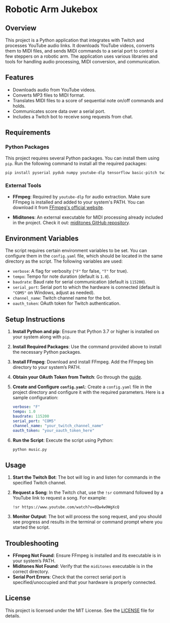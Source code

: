 
# Robotic Arm Jukebox

## Overview

This project is a Python application that integrates with Twitch and processes YouTube audio links. It downloads YouTube videos, converts them to MIDI files, and sends MIDI commands to a serial port to control a few steppers on a robotic arm. The application uses various libraries and tools for handling audio processing, MIDI conversion, and communication.

## Features

- Downloads audio from YouTube videos.
- Converts MP3 files to MIDI format.
- Translates MIDI files to a score of sequential note on/off commands and holds.
- Communicates score data over a serial port.
- Includes a Twitch bot to receive song requests from chat.

## Requirements

### Python Packages

This project requires several Python packages. You can install them using `pip`. Run the following command to install all the required packages:

```bash
pip install pyserial pydub numpy youtube-dlp tensorflow basic-pitch twitchio
```

### External Tools

- **FFmpeg**: Required by `youtube-dlp` for audio extraction. Make sure FFmpeg is installed and added to your system's PATH. You can download it from [FFmpeg's official website](https://ffmpeg.org/download.html).

- **Miditones**: An external executable for MIDI processing already included in the project. Check it out: [miditones GitHub repository](https://github.com/LenShustek/miditones/tree/master).

## Environment Variables

The script requires certain environment variables to be set. You can configure them in the `config.yaml` file, which should be located in the same directory as the script. The following variables are used:

- `verbose`: A flag for verbosity (`"F"` for false, `"T"` for true).
- `tempo`: Tempo for note duration (default is `1.0`).
- `baudrate`: Baud rate for serial communication (default is `115200`).
- `serial_port`: Serial port to which the hardware is connected (default is `"COM5"` on Windows, adjust as needed).
- `channel_name`: Twitch channel name for the bot.
- `oauth_token`: OAuth token for Twitch authentication.

## Setup Instructions

1. **Install Python and pip**: Ensure that Python 3.7 or higher is installed on your system along with `pip`.

2. **Install Required Packages**: Use the command provided above to install the necessary Python packages.

3. **Install FFmpeg**: Download and install FFmpeg. Add the FFmpeg bin directory to your system’s PATH.

4. **Obtain your OAuth Token from Twitch**: Go through the [guide](https://dev.twitch.tv/docs/api/get-started/).

5. **Create and Configure `config.yaml`**: Create a `config.yaml` file in the project directory and configure it with the required parameters. Here is a sample configuration:

   ```yaml
   verbose: "F"
   tempo: 1.0
   baudrate: 115200
   serial_port: "COM5"
   channel_name: "your_twitch_channel_name"
   oauth_token: "your_oauth_token_here"
   ```

6. **Run the Script**: Execute the script using Python:

   ```bash
   python music.py
   ```

## Usage

1. **Start the Twitch Bot**: The bot will log in and listen for commands in the specified Twitch channel.

2. **Request a Song**: In the Twitch chat, use the `!sr` command followed by a YouTube link to request a song. For example:

   ```
   !sr https://www.youtube.com/watch?v=dQw4w9WgXcQ
   ```

3. **Monitor Output**: The bot will process the song request, and you should see progress and results in the terminal or command prompt where you started the script.

## Troubleshooting

- **FFmpeg Not Found**: Ensure FFmpeg is installed and its executable is in your system’s PATH.
- **Miditones Not Found**: Verify that the `miditones` executable is in the correct directory.
- **Serial Port Errors**: Check that the correct serial port is specified/unoccupied and that your hardware is properly connected.

## License

This project is licensed under the MIT License. See the [LICENSE](LICENSE) file for details.